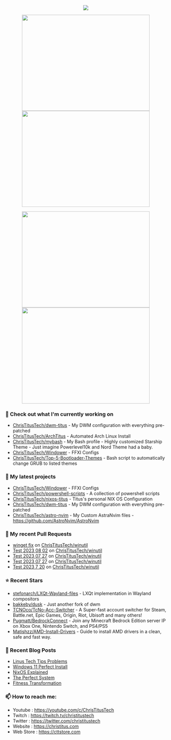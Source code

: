 <p align="center"><a href="https://github.com/anuraghazra/github-readme-stats">
  <img align="center" src="https://github-readme-stats.vercel.app/api?username=ChrisTitusTech&show_icons=true&theme=tokyonight" />
</a></p>

<p align="center"><a href="https://wakatime.com/@christitustech">
  <img align="center" width="400" height="300" src="https://wakatime.com/share/@christitustech/4c17a227-eb23-48c5-a2f1-492e5538842c.svg" />
</a>
<a href="https://wakatime.com/@christitustech">
  <img align="center" width="400" height="300" src="https://wakatime.com/share/@christitustech/57160975-2111-472e-bc92-f390b42053b3.svg" />
</a></p>

<p align="center"><a href="https://wakatime.com/@christitustech">
  <img align="center" width="400" height="300" src="https://wakatime.com/share/@christitustech/b7d6c245-11dd-4802-a2dd-8ff0fd915324.svg" />
</a>
<a href="https://wakatime.com/@christitustech">
  <img align="center" width="400" height="300" src="https://wakatime.com/share/@christitustech/29475f0b-8d50-47b4-aaf5-f96bdcab9d0d.svg" />
</a></p>

### 👷 Check out what I'm currently working on

- [ChrisTitusTech/dwm-titus](https://github.com/ChrisTitusTech/dwm-titus) - My DWM configuration with everything pre-patched
- [ChrisTitusTech/ArchTitus](https://github.com/ChrisTitusTech/ArchTitus) - Automated Arch Linux Install
- [ChrisTitusTech/mybash](https://github.com/ChrisTitusTech/mybash) - My Bash profile - Highly customized Starship Theme - Just imagine Powerlevel10k and Nord Theme had a baby.
- [ChrisTitusTech/Windower](https://github.com/ChrisTitusTech/Windower) - FFXI Configs
- [ChrisTitusTech/Top-5-Bootloader-Themes](https://github.com/ChrisTitusTech/Top-5-Bootloader-Themes) - Bash script to automatically change GRUB to listed themes
### 🌱 My latest projects

- [ChrisTitusTech/Windower](https://github.com/ChrisTitusTech/Windower) - FFXI Configs
- [ChrisTitusTech/powershell-scripts](https://github.com/ChrisTitusTech/powershell-scripts) - A collection of powershell scripts
- [ChrisTitusTech/nixos-titus](https://github.com/ChrisTitusTech/nixos-titus) - Titus&#39;s personal NIX OS Configuration
- [ChrisTitusTech/dwm-titus](https://github.com/ChrisTitusTech/dwm-titus) - My DWM configuration with everything pre-patched
- [ChrisTitusTech/astro-nvim](https://github.com/ChrisTitusTech/astro-nvim) - My Custom AstraNvim files - https://github.com/AstroNvim/AstroNvim
### 🔨 My recent Pull Requests

- [winget fix](https://github.com/ChrisTitusTech/winutil/pull/952) on [ChrisTitusTech/winutil](https://github.com/ChrisTitusTech/winutil)
- [Test 2023 08 02](https://github.com/ChrisTitusTech/winutil/pull/950) on [ChrisTitusTech/winutil](https://github.com/ChrisTitusTech/winutil)
- [Test 2023 07 27](https://github.com/ChrisTitusTech/winutil/pull/934) on [ChrisTitusTech/winutil](https://github.com/ChrisTitusTech/winutil)
- [Test 2023 07 27](https://github.com/ChrisTitusTech/winutil/pull/933) on [ChrisTitusTech/winutil](https://github.com/ChrisTitusTech/winutil)
- [Test 2023 7 20](https://github.com/ChrisTitusTech/winutil/pull/917) on [ChrisTitusTech/winutil](https://github.com/ChrisTitusTech/winutil)
### ⭐ Recent Stars

- [stefonarch/LXQt-Wayland-files](https://github.com/stefonarch/LXQt-Wayland-files) - LXQt implementation in Wayland compositors
- [bakkeby/dusk](https://github.com/bakkeby/dusk) - Just another fork of dwm
- [TCNOco/TcNo-Acc-Switcher](https://github.com/TCNOco/TcNo-Acc-Switcher) - A Super-fast account switcher for Steam, Battle.net, Epic Games, Origin, Riot, Ubisoft and many others!
- [Pugmatt/BedrockConnect](https://github.com/Pugmatt/BedrockConnect) - Join any Minecraft Bedrock Edition server IP on Xbox One, Nintendo Switch, and PS4/PS5
- [Matishzz/AMD-Install-Drivers](https://github.com/Matishzz/AMD-Install-Drivers) - Guide to install AMD drivers in a clean, safe and fast way.
### 📰 Recent Blog Posts

- [Linus Tech Tips Problems](https://christitus.com/ltt-bad/)
- [Windows 11 Perfect Install](https://christitus.com/windows-11-perfect-install/)
- [NixOS Explained](https://christitus.com/nixos-explained/)
- [The Perfect System](https://christitus.com/the-perfect-system/)
- [Fitness Transformation](https://christitus.com/fitness-transformation/)
### 📫 How to reach me:
  - Youtube   : <https://youtube.com/c/ChrisTitusTech>
  - Twitch    : <https://twitch.tv/christitustech>
  - Twitter   : <https://twitter.com/christitustech>
  - Website   : <https://christitus.com>
  - Web Store : <https://cttstore.com>

